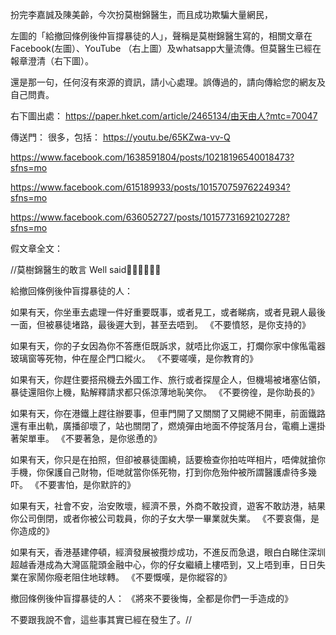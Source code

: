 扮完李嘉誠及陳美齡，今次扮莫樹錦醫生，而且成功欺騙大量網民，

左圖的「給撤回條例後仲盲撐暴徒的人」，聲稱是莫樹錦醫生寫的，相關文章在Facebook(左圖）、YouTube （右上圖）及whatsapp大量流傳。但莫醫生已經在報章澄清（右下圖）。

還是那一句，任何沒有來源的資訊，請小心處理。誤傳過的，請向傳給您的網友及自己問責。

右下圖出處：
https://paper.hket.com/article/2465134/由天由人?mtc=70047

傳送門：
很多，包括：
https://youtu.be/65KZwa-vv-Q

https://www.facebook.com/1638591804/posts/10218196540018473?sfns=mo

https://www.facebook.com/615189933/posts/10157075976224934?sfns=mo

https://www.facebook.com/636052727/posts/10157731692102728?sfns=mo

假文章全文：

//莫樹錦醫生的敢言
Well said👍🏻👍🏻👍🏻

給撤回條例後仲盲撐暴徒的人：

如果有天，你坐車去處理一件好重要既事，或者見工，或者睇病，或者見親人最後一面，但被暴徒堵路，最後遲大到，甚至去唔到。
《不要憤怒，是你支持的》

如果有天，你的子女因為你不答應佢既訴求，就唔比你返工，打爛你家中傢俬電器玻璃窗等死物，仲在屋企門口縱火。
《不要嗟嘆，是你教育的》

如果有天，你趕住要搭飛機去外國工作、旅行或者探屋企人，但機場被堵塞佔領，暴徒還阻你上機，點解釋請求都只係涼薄地恥笑你。
《不要徬徨，是你助長的》

如果有天，你在港鐵上趕往辦要事，但車門開了又關關了又開總不開車，前面鐵路還有車出軌，廣播卻壞了，站也關閉了，燃燒彈由地面不停掟落月台，電纜上還掛著架單車。
《不要著急，是你慫恿的》

如果有天，你只是在拍照，但卻被暴徒圍繞，話要檢查你拍咗咩相片，唔俾就搶你手機，你保護自己財物，佢哋就當你係死物，打到你危殆仲被所謂醫護虐待多幾吓。
《不要害怕，是你默許的》

如果有天，社會不安，治安敗壞，經濟不景，外商不敢投資，遊客不敢訪港，結果你公司倒閉，或者你被公司栽員，你的子女大學一畢業就失業。
《不要哀傷，是你造成的》

如果有天，香港基建停頓，經濟發展被攬炒成功，不進反而急退，眼白白睇住深圳超越香港成為大灣區龍頭金融中心，你的仔女繼續上樓唔到，又上唔到車，日日失業在家鬧你癈老阻住地球轉。
《不要慨嘆，是你縱容的》

撤回條例後仲盲撐暴徒的人：
《將來不要後悔，全都是你們一手造成的》

不要跟我說不會，這些事其實已經在發生了。//